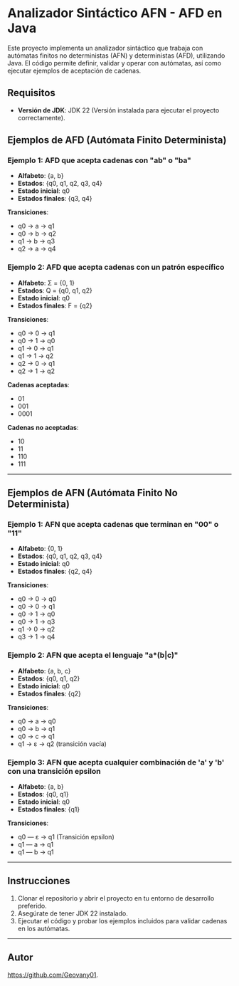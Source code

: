 # Analizador Sintáctico AFN - AFD en Java

Este proyecto implementa un analizador sintáctico que trabaja con autómatas finitos no deterministas (AFN) y deterministas (AFD), utilizando Java. El código permite definir, validar y operar con autómatas, así como ejecutar ejemplos de aceptación de cadenas.

## Requisitos

- **Versión de JDK**: JDK 22 (Versión instalada para ejecutar el proyecto correctamente).

## Ejemplos de AFD (Autómata Finito Determinista)

### Ejemplo 1: AFD que acepta cadenas con "ab" o "ba"
- **Alfabeto**: {a, b}
- **Estados**: {q0, q1, q2, q3, q4}
- **Estado inicial**: q0
- **Estados finales**: {q3, q4}

**Transiciones**:
- q0 → a → q1
- q0 → b → q2
- q1 → b → q3
- q2 → a → q4

### Ejemplo 2: AFD que acepta cadenas con un patrón específico
- **Alfabeto**: Σ = {0, 1}
- **Estados**: Q = {q0, q1, q2}
- **Estado inicial**: q0
- **Estados finales**: F = {q2}

**Transiciones**:
- q0 → 0 → q1
- q0 → 1 → q0
- q1 → 0 → q1
- q1 → 1 → q2
- q2 → 0 → q1
- q2 → 1 → q2

**Cadenas aceptadas**:
- 01
- 001
- 0001

**Cadenas no aceptadas**:
- 10
- 11
- 110
- 111

---

## Ejemplos de AFN (Autómata Finito No Determinista)

### Ejemplo 1: AFN que acepta cadenas que terminan en "00" o "11"
- **Alfabeto**: {0, 1}
- **Estados**: {q0, q1, q2, q3, q4}
- **Estado inicial**: q0
- **Estados finales**: {q2, q4}

**Transiciones**:
- q0 → 0 → q0
- q0 → 0 → q1
- q0 → 1 → q0
- q0 → 1 → q3
- q1 → 0 → q2
- q3 → 1 → q4



### Ejemplo 2: AFN que acepta el lenguaje "a*(b|c)"
- **Alfabeto**: {a, b, c}
- **Estados**: {q0, q1, q2}
- **Estado inicial**: q0
- **Estados finales**: {q2}

**Transiciones**:
- q0 → a → q0
- q0 → b → q1
- q0 → c → q1
- q1 → ε → q2 (transición vacía)

### Ejemplo 3: AFN que acepta cualquier combinación de 'a' y 'b' con una transición epsilon
- **Alfabeto**: {a, b}
- **Estados**: {q0, q1}
- **Estado inicial**: q0
- **Estados finales**: {q1}

**Transiciones**:
- q0 — ε → q1 (Transición epsilon)
- q1 — a → q1
- q1 — b → q1

---

## Instrucciones

1. Clonar el repositorio y abrir el proyecto en tu entorno de desarrollo preferido.
2. Asegúrate de tener JDK 22 instalado.
3. Ejecutar el código y probar los ejemplos incluidos para validar cadenas en los autómatas.

---

## Autor
https://github.com/Geovany01.
